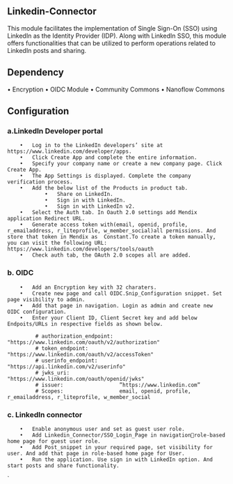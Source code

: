 ## Linkedin-Connector
This module facilitates the implementation of Single Sign-On (SSO) using LinkedIn as the Identity Provider (IDP). Along with LinkedIn SSO, this module offers functionalities that can be utilized to perform operations related to LinkedIn posts and sharing.
## Dependency
   •	Encryption
   •	OIDC Module
   •	Community Commons
   •	Nanoflow Commons
## Configuration
  ### a.LinkedIn Developer portal 
        •	Log in to the LinkedIn developers’ site at https://www.linkedin.com/developer/apps.
        •	Click Create App and complete the entire information.
        •	Specify your company name or create a new company page. Click Create App.
        •	The App Settings is displayed. Complete the company verification process.
        •	Add the below list of the Products in product tab.
                •	Share on LinkedIn.
                •	Sign in with LinkedIn.
                •	Sign in with LinkedIn v2.
        •	Select the Auth tab. In Oauth 2.0 settings add Mendix application Redirect URL.
        •	Generate access token with(email, openid, profile, r_emailaddress, r_liteprofile, w_member_social)all permissions. And store that token in Mendix as  Constant.To create a token manually, you can visit the following URL: https://www.linkedin.com/developers/tools/oauth
        •	Check auth tab, the OAuth 2.0 scopes all are added.
  ### b.	OIDC 

        •	Add an Encryption key with 32 charaters. 
        •	Create new page and call OIDC.Snip_Configuration snippet. Set page visibility to admin.
        •	Add that page in navigation. Login as admin and create new OIDC configuration.
        •	Enter your Client ID, Client Secret key and add below Endpoits/URLs in respective fields as shown below.
  
             # authorization_endpoint:  "https://www.linkedin.com/oauth/v2/authorization"
             # token_endpoint:          "https://www.linkedin.com/oauth/v2/accessToken"
             # userinfo_endpoint:       "https://api.linkedin.com/v2/userinfo"
             # jwks_uri:                "https://www.linkedin.com/oauth/openid/jwks" 
             # issuer:                  ”https://www.linkedin.com”
             # Scopes:                  email, openid, profile, r_emailaddress, r_liteprofile, w_member_social
   ### c.	LinkedIn connector 
        •	Enable anonymous user and set as guest user role.
        •	Add Linkedin_Connector/SSO_Login_Page in navigationrole-based home page for guest user role.
        •	Add Post_snippet in your required page, set visibility for user. And add that page in role-based home page for User.
        •	Run the application. Use sign in with LinkedIn option. And start posts and share functionality.
  `
                


        
